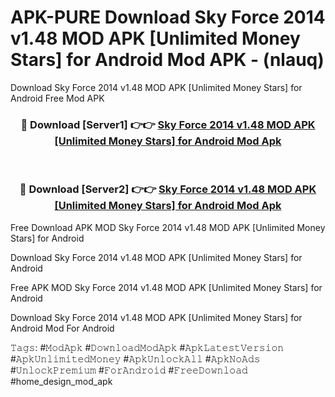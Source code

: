 # APK-PURE Download Sky Force 2014 v1.48 MOD APK [Unlimited Money Stars] for Android Mod APK - (nlauq)
Download Sky Force 2014 v1.48 MOD APK [Unlimited Money Stars] for Android Free Mod APK

<div align="center">
<h3>🔴 Download [Server1] 👉👉 <a href="https://apk-comot.site?title=Sky_Force_2014_v1.48_MOD_APK_[Unlimited_Money_Stars]_for_Android">Sky Force 2014 v1.48 MOD APK [Unlimited Money Stars] for Android Mod Apk</a></h3><br>

<h3>🔴 Download [Server2] 👉👉 <a href="https://apk-comot.site?title=Sky_Force_2014_v1.48_MOD_APK_[Unlimited_Money_Stars]_for_Android">Sky Force 2014 v1.48 MOD APK [Unlimited Money Stars] for Android Mod Apk</a></h3>
</div>


Free Download APK MOD Sky Force 2014 v1.48 MOD APK [Unlimited Money Stars] for Android

Download Sky Force 2014 v1.48 MOD APK [Unlimited Money Stars] for Android 

Free APK MOD Sky Force 2014 v1.48 MOD APK [Unlimited Money Stars] for Android 

Download Sky Force 2014 v1.48 MOD APK [Unlimited Money Stars] for Android Mod For Android

𝚃𝚊𝚐𝚜: #𝙼𝚘𝚍𝙰𝚙𝚔 #𝙳𝚘𝚠𝚗𝚕𝚘𝚊𝚍𝙼𝚘𝚍𝙰𝚙𝚔 #𝙰𝚙𝚔𝙻𝚊𝚝𝚎𝚜𝚝𝚅𝚎𝚛𝚜𝚒𝚘𝚗 #𝙰𝚙𝚔𝚄𝚗𝚕𝚒𝚖𝚒𝚝𝚎𝚍𝙼𝚘𝚗𝚎𝚢 #𝙰𝚙𝚔𝚄𝚗𝚕𝚘𝚌𝚔𝙰𝚕𝚕 #𝙰𝚙𝚔𝙽𝚘𝙰𝚍𝚜 #𝚄𝚗𝚕𝚘𝚌𝚔𝙿𝚛𝚎𝚖𝚒𝚞𝚖 #𝙵𝚘𝚛𝙰𝚗𝚍𝚛𝚘𝚒𝚍 #𝙵𝚛𝚎𝚎𝙳𝚘𝚠𝚗𝚕𝚘𝚊𝚍 #home_design_mod_apk